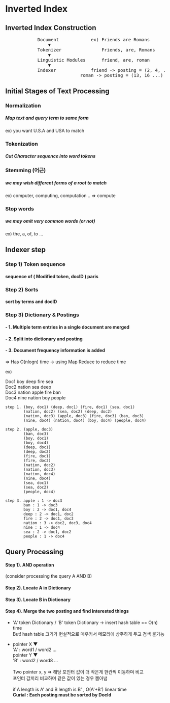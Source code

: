 Inverted Index
=============

Inverted Index Construction
-------------
<pre>
			Document			ex) Friends are Romans
				▼
			Tokenizer				Friends, are, Romans
				▼
			Linguistic Modules		friend, are, roman
				▼
			Indexer				friend -> posting = (2, 4, ...)
							roman -> posting = (13, 16 ...)
</pre>

Initial Stages of Text Processing
-------------

### Normalization
##### Map text and query term to same form
ex) you want U.S.A and USA to match

### Tokenization
##### Cut Character sequence into word tokens

### Stemming (어근)
##### we may wish different forms of a root to match
ex) computer, computing, computation .. => compute

### Stop words
##### we may omit very common words (or not)
ex) the, a, of, to ...


Indexer step 
-------------

### Step 1) Token sequence
####		 sequence of ( Modified token, docID ) paris

### Step 2) Sorts
####		 sort by terms and docID

### Step 3) Dictionary & Postings
#### - 1. Multiple term entries in a single document are merged
#### - 2. Split into dictionary and posting
#### - 3. Document frequency information is added
=> Has O(nlogn) time -> using Map Reduce to reduce time

ex) 

Doc1 boy deep fire sea<br>
Doc2 nation sea deep<br>
Doc3 nation apple fire ban<br>
Doc4 nine nation boy people<br>

	step 1. (boy, doc1) (deep, doc1) (fire, doc1) (sea, doc1)
			(nation, doc2) (sea, doc2) (deep, doc2)
			(nation, doc3) (apple, doc3) (fire, doc3) (ban, doc3)
			(nine, doc4) (nation, doc4) (boy, doc4) (people, doc4)

	step 2. (apple, doc3)
			(ban, doc3)
			(boy, doc1)
			(boy, doc4)
			(deep, doc1)
			(deep, doc2)
			(fire, doc1)
			(fire, doc3)
			(nation, doc2)
			(nation, doc3)
			(nation, doc4)
			(nine, doc4)
			(sea, doc1)
			(sea, doc2)
			(people, doc4)

	step 3. apple : 1 -> doc3
			ban : 1 -> doc3
			boy : 2 -> doc1, doc4
			deep : 2 -> doc1, doc2
			fire : 2 -> doc1, doc3
			nation : 3 -> doc2, doc3, doc4
			nine : 1 -> doc4
			sea : 2 -> doc1, doc2
			people : 1 -> doc4



Query Processing
-------------
#### Step 1). AND operation
(consider processing the query A AND B)
#### Step 2). Locate A in Dictionary
#### Step 3). Locate B in Dictionary
#### Step 4). Merge the two posting and find interested things
- 'A' token Dictionary / 'B' token Dictionary -> insert hash table == O(n) time<br>
But! hash table 크기가 현실적으로 매우커서 메모리에 상주하게 두고 검색 불가능

- pointer X ▼<br>
  'A' :  word1 / word2 ...<br>
  pointer Y ▼<br>
  'B' :  word2 / word8 ...<br><br>
  Two pointer x, y => 해당 포인터 값이 더 작은게 한칸씩 이동하며 비교<br>
  포인터 값끼리 비교하며 같은 값이 있는 경우 뽑아냄<br><br>
  if A length is A' and B length is B' , O(A'+B') linear time<br>
  **Curial : Each posting must be sorted by DocId**



